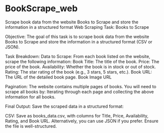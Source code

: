 # BookScrape_web
Scrape book data from the website Books to Scrape and store the information in a structured format
Web Scraping Task: Books to Scrape


Objective:
The goal of this task is to scrape book data from the website Books to Scrape and store the information in a structured format (CSV or JSON).



Task Breakdown:
Data to Scrape: From each book listed on the website, scrape the following information:
Book Title: The title of the book.
Price: The price of the book.
Availability: Whether the book is in stock or out of stock.
Rating: The star rating of the book (e.g., 3 stars, 5 stars, etc.).
Book URL: The URL of the detailed book page.
Book Image URL


Pagination: The website contains multiple pages of books. You will need to scrape all books by:
Iterating through each page and collecting the above information for all books.


Final Output: Save the scraped data in a structured format:


CSV: Save as books_data.csv, with columns for Title, Price, Availability, Rating, and Book URL.
Alternatively, you can use JSON if you prefer. Ensure the file is well-structured.
